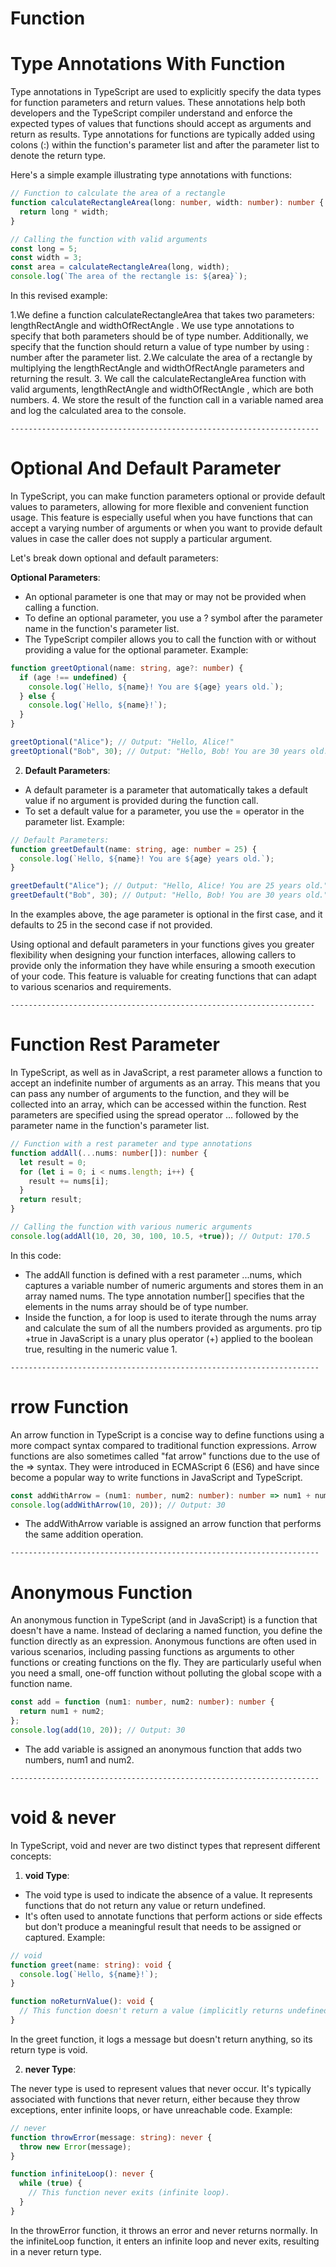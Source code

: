 # Function

# Type Annotations With Function
Type annotations in TypeScript are used to explicitly specify the data types for function parameters and return values. These annotations help both developers and the TypeScript compiler understand and enforce the expected types of values that functions should accept as arguments and return as results. Type annotations for functions are typically added using colons (:) within the function's parameter list and after the parameter list to denote the return type.

Here's a simple example illustrating type annotations with functions:

```typescript
// Function to calculate the area of a rectangle
function calculateRectangleArea(long: number, width: number): number {
  return long * width;
}

// Calling the function with valid arguments
const long = 5;
const width = 3;
const area = calculateRectangleArea(long, width);
console.log(`The area of the rectangle is: ${area}`);
```
In this revised example:

  1.We define a function calculateRectangleArea that takes two parameters: lengthRectAngle and widthOfRectAngle . We use type annotations to specify that both parameters should be of type number. Additionally, we specify that the function should return a value of type number by using : number after the parameter list.
  2.We calculate the area of a rectangle by multiplying the lengthRectAngle and widthOfRectAngle parameters and returning the result.
  3. We call the calculateRectangleArea function with valid arguments, lengthRectAngle and widthOfRectAngle , which are both numbers.
  4. We store the result of the function call in a variable named area and log the calculated area to the console.

`---------------------------------------------------------------------`

# Optional And Default Parameter
In TypeScript, you can make function parameters optional or provide default values to parameters, allowing for more flexible and convenient function usage. This feature is especially useful when you have functions that can accept a varying number of arguments or when you want to provide default values in case the caller does not supply a particular argument.

Let's break down optional and default parameters:

**Optional Parameters**:

  - An optional parameter is one that may or may not be provided when  calling a function.
  - To define an optional parameter, you use a ? symbol after the parameter name in the function's parameter list.
  - The TypeScript compiler allows you to call the function with or without providing a value for the optional parameter.
Example:

```typescript
function greetOptional(name: string, age?: number) {
  if (age !== undefined) {
    console.log(`Hello, ${name}! You are ${age} years old.`);
  } else {
    console.log(`Hello, ${name}!`);
  }
}

greetOptional("Alice"); // Output: "Hello, Alice!"
greetOptional("Bob", 30); // Output: "Hello, Bob! You are 30 years old."
```
2. **Default Parameters**:

  - A default parameter is a parameter that automatically takes a default value if no argument is provided during the function call.
  - To set a default value for a parameter, you use the = operator in the parameter list.
Example:

```typescript
// Default Parameters:
function greetDefault(name: string, age: number = 25) {
  console.log(`Hello, ${name}! You are ${age} years old.`);
}

greetDefault("Alice"); // Output: "Hello, Alice! You are 25 years old."
greetDefault("Bob", 30); // Output: "Hello, Bob! You are 30 years old."
```

In the examples above, the age parameter is optional in the first case, and it defaults to 25 in the second case if not provided.

Using optional and default parameters in your functions gives you greater flexibility when designing your function interfaces, allowing callers to provide only the information they have while ensuring a smooth execution of your code. This feature is valuable for creating functions that can adapt to various scenarios and requirements.

`--------------------------------------------------------------------`

# Function Rest Parameter
In TypeScript, as well as in JavaScript, a rest parameter allows a function to accept an indefinite number of arguments as an array. This means that you can pass any number of arguments to the function, and they will be collected into an array, which can be accessed within the function. Rest parameters are specified using the spread operator ... followed by the parameter name in the function's parameter list.

```typescript
// Function with a rest parameter and type annotations
function addAll(...nums: number[]): number {
  let result = 0;
  for (let i = 0; i < nums.length; i++) {
    result += nums[i];
  }
  return result;
}

// Calling the function with various numeric arguments
console.log(addAll(10, 20, 30, 100, 10.5, +true)); // Output: 170.5
```
In this code:

- The addAll function is defined with a rest parameter ...nums, which captures a variable number of numeric arguments and stores them in an array named nums. The type annotation number[] specifies that the elements in the nums array should be of type number.
- Inside the function, a for loop is used to iterate through the nums array and calculate the sum of all the numbers provided as arguments.
pro tip +true in JavaScript is a unary plus operator (+) applied to the boolean true, resulting in the numeric value 1.

`---------------------------------------------------------------------`

# rrow Function

An arrow function in TypeScript is a concise way to define functions using a more compact syntax compared to traditional function expressions. Arrow functions are also sometimes called "fat arrow" functions due to the use of the => syntax. They were introduced in ECMAScript 6 (ES6) and have since become a popular way to write functions in JavaScript and TypeScript.

```typescript
const addWithArrow = (num1: number, num2: number): number => num1 + num2;
console.log(addWithArrow(10, 20)); // Output: 30
```

- The addWithArrow variable is assigned an arrow function that performs the same addition operation.


`---------------------------------------------------------------------`

# Anonymous Function
An anonymous function in TypeScript (and in JavaScript) is a function that doesn't have a name. Instead of declaring a named function, you define the function directly as an expression. Anonymous functions are often used in various scenarios, including passing functions as arguments to other functions or creating functions on the fly. They are particularly useful when you need a small, one-off function without polluting the global scope with a function name.

```typescript
const add = function (num1: number, num2: number): number {
  return num1 + num2;
};
console.log(add(10, 20)); // Output: 30
```
- The add variable is assigned an anonymous function that adds two numbers, num1 and num2.

`---------------------------------------------------------------------`

# void & never
In TypeScript, void and never are two distinct types that represent different concepts:

1. **void Type**:

- The void type is used to indicate the absence of a value. It represents functions that do not return any value or return undefined.
- It's often used to annotate functions that perform actions or side effects but don't produce a meaningful result that needs to be assigned or captured.
Example:

```typescript
// void
function greet(name: string): void {
  console.log(`Hello, ${name}!`);
}

function noReturnValue(): void {
  // This function doesn't return a value (implicitly returns undefined).
}
```

In the greet function, it logs a message but doesn't return anything, so its return type is void.

2. **never Type**:

The never type is used to represent values that never occur. It's typically associated with functions that never return, either because they throw exceptions, enter infinite loops, or have unreachable code.
Example:

```typescript
// never
function throwError(message: string): never {
  throw new Error(message);
}

function infiniteLoop(): never {
  while (true) {
    // This function never exits (infinite loop).
  }
}
```

In the throwError function, it throws an error and never returns normally. In the infiniteLoop function, it enters an infinite loop and never exits, resulting in a never return type.